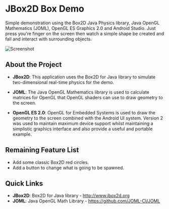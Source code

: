 JBox2D Box Demo
=====================

Simple demonstration using the Box2D Java Physics library, Java OpenGL Mathematics (JOML), 
OpenGL ES Graphics 2.0 and Android Studio. Just press you're finger on the screen then watch
a simple shape be created and fall and interact with surrounding objects.

![Screenshot](http://raw.github.com/haydntrigg/JBox2D-Demo/master/doc/images/device-2015-07-02-213407.png)

About the Project
---------

* **JBox2D**:  			This application uses the Box2D for Java library to simulate two-dimensional
						real-time physics for the demo.
						
* **JOML**:  			The Java OpenGL Mathematics library is used to calculate matrices for OpenGL
						that OpenGL shaders can use to draw geometry to the screen.
						
* **OpenGL ES 2.0**:  	OpenGL for Embedded Systems is used to draw the geometry to the screen
						combined with the Android UI system. Version 2 was used to maintain maximum device 
						support whilst maintaining a simplistic graphics interface and also provide a useful
						and portable example.
						
Remaining Feature List
---------
* Add some classic Box2D red circles.
* Add a button to change what is going to be spawned.

Quick Links
---------
* **JBox2D**: Box2D for Java library - http://www.jbox2d.org
* **JOML**: Java OpenGL Math Library - https://github.com/JOML-CI/JOML
